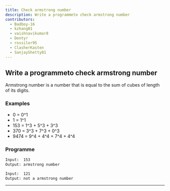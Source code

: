 ```yaml
---
title: Check armstrong number
description: Write a programmeto check armstrong number
contributors:
  - Badboy-16
  - kzhang01
  - vaishnavikumar8
  - Dentyr
  - rossilor95
  - ClasherKasten
  - SanjayShetty01
---
```


## Write a programmeto check armstrong number

Armstrong number is a number that is equal to the sum of cubes of length of its digits.

### Examples

- 0 = 0^1
- 1 = 1^1
- 153 = 1^3 + 5^3 + 3^3
- 370 = 3^3 + 7^3 + 0^3
- 9474 = 9^4 + 4^4 + 7^4 + 4^4

### Programme

```txt
Input:  153
Output: armstrong number
```

```txt
Input:  121
Output: not a armstrong number
```

---
